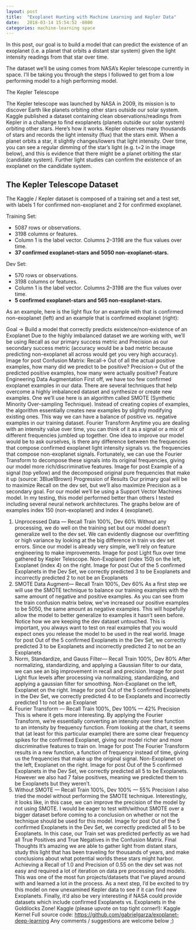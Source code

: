 ```yaml
---
layout: post
title:  "Exoplanet Hunting with Machine Learning and Kepler Data"
date:   2018-03-14 15:54:52 -0800
categories: machine-learning space
---
```

In this post, our goal is to build a model that can predict the existence of an exoplanet (i.e. a planet that orbits a distant star system) given the light intensity readings from that star over time.

The dataset we’ll be using comes from NASA’s Kepler telescope currently in space. I’ll be taking you through the steps I followed to get from a low performing model to a high performing model.

The Kepler Telescope

The Kepler telescope was launched by NASA in 2009, its mission is to discover Earth like planets orbiting other stars outside our solar system. Kaggle published a dataset containing clean observations/readings from Kepler in a challenge to find exoplanets (planets outside our solar system) orbiting other stars.
Here’s how it works. Kepler observes many thousands of stars and records the light intensity (flux) that the stars emit. When a planet orbits a star, it slightly changes/lowers that light intensity. Over time, you can see a regular dimming of the star’s light (e.g. t=2 in the image below), and this is evidence that there might be a planet orbiting the star (candidate system). Further light studies can confirm the existence of an exoplanet on the candidate system.


## The Kepler Telescope Dataset

The Kaggle / Kepler dataset is composed of a training set and a test set, with labels 1 for confirmed non-exoplanet and 2 for confirmed exoplanet.

Training Set:

- 5087 rows or observations.
- 3198 columns or features.
- Column 1 is the label vector. Columns 2–3198 are the flux values over time.
- **37 confirmed exoplanet-stars and 5050 non-exoplanet-stars.**

Dev Set:

- 570 rows or observations.
- 3198 columns or features.
- Column 1 is the label vector. Columns 2–3198 are the flux values over time.
- **5 confirmed exoplanet-stars and 565 non-exoplanet-stars.**

As an example, here is the light flux for an example with that is confirmed non-exoplanet (left) and an example that is confirmed exoplanet (right):


Goal -> Build a model that correctly predicts existence/non-existence of an Exoplanet
Due to the highly imbalanced dataset we are working with, we’ll be using Recall as our primary success metric and Precision as our secondary success metric (accuracy would be a bad metric because predicting non-exoplanet all across would get you very high accuracy).
Image for post
Confusion Matrix: Recall-> Out of all the actual positive examples, how many did we predict to be positive? Precision-> Out of the predicted positive examples, how many were actually positive?
Feature Engineering
Data Augmentation
First off, we have too few confirmed exoplanet examples in our data. There are several techniques that help overcome a highly imbalanced dataset and synthesize or create new examples. One we’ll use here is an algorithm called SMOTE (Synthetic Minority Over-sampling Technique). Instead of creating copies of examples, the algorithm essentially creates new examples by slightly modifying existing ones. This way we can have a balance of positive vs. negative examples in our training dataset.
Fourier Transform
Anytime you are dealing with an intensity value over time, you can think of it as a signal or a mix of different frequencies jumbled up together. One idea to improve our model would be to ask ourselves, is there any difference between the frequencies that compose confirmed exoplanet light intensity signals vs. the frequencies that compose non-exoplanet signals. Fortunately, we can use the Fourier Transform to decompose these signals into its original frequencies, giving our model more rich/discriminative features.
Image for post
Example of a signal (top yellow) and the decomposed original pure frequencies that make it up (source: 3Blue1Brown)
Progression of Results
Our primary goal will be to maximize Recall on the dev set, but we’ll also maximize Precision as a secondary goal. For our model we’ll be using a Support Vector Machines model. In my testing, this model performed better than others I tested including several neural network architectures.
The graphs below are of examples index 150 (non-exoplanet) and index 4 (exoplanet).
1. Unprocessed Data — Recall Train 100%, Dev 60%
Without any processing, we do well on the training set but our model doesn’t generalize well to the dev set. We can evidently diagnose our overfitting or high variance by looking at the big difference in train vs dev set errors. Since our model is already very simple, we’ll rely on feature engineering to make improvements.
Image for post
Light flux over time gathered by Kepler Telescope. Non-Exoplanet (index 150) on the left, Exoplanet (index 4) on the right.
Image for post
Out of the 5 confirmed Exoplanets in the Dev Set, we correctly predicted 3 to be Exoplanets and incorrectly predicted 2 to not be an Exoplanets
2. SMOTE Data Augment— Recall Train 100%, Dev 60%
As a first step we will use the SMOTE technique to balance our training examples with the same amount of negative and positive examples. As you can see from the train confusion matrix below, we’ve increased our positive examples to be 5050, the same amount as negative examples. This will hopefully allow the model to better generalize to examples it hasn’t seen before. Notice how we are keeping the dev dataset untouched. This is important, you always want to test on real examples that you would expect ones you release the model to be used in the real world.
Image for post
Out of the 5 confirmed Exoplanets in the Dev Set, we correctly predicted 3 to be Exoplanets and incorrectly predicted 2 to not be an Exoplanets
3. Norm, Standardize, and Gauss Filter— Recall Train 100%, Dev 80%
After normalizing, standardizing, and applying a Gaussian filter to our data, we can see an big improvement in recall and precision.
Image for post
Light flux levels after processing via normalizing, standardizing, and applying a gaussian filter for smoothing. Non-Exoplanet on the left, Exoplanet on the right.
Image for post
Out of the 5 confirmed Exoplanets in the Dev Set, we correctly predicted 4 to be Exoplanets and incorrectly predicted 1 to not be an Exoplanet
4. Fourier Transform — Recall Train 100%, Dev 100% — 42% Precision
This is where it gets more interesting. By applying the Fourier Transform, we’re essentially converting an intensity over time function to an intensity by frequency function. From looking at the chart, it seems that (at least for this particular example) there are some clear frequency spikes for the confirmed Exoplanet, giving our model richer and more discriminative features to train on.
Image for post
The Fourier Transform results in a new function, a function of frequency instead of time, giving us the frequencies that make up the original signal. Non-Exoplanet on the left, Exoplanet on the right.
Image for post
Out of the 5 confirmed Exoplanets in the Dev Set, we correctly predicted all 5 to be Exoplanets. However we also had 7 false positives, meaning we predicted them to be Exoplanets but they weren’t.
5. Without SMOTE — Recall Train 100%, Dev 100% — 55% Precision
I also tried the model without performing the SMOTE technique. Interestingly, it looks like, in this case, we can improve the precision of the model by not using SMOTE. I would be eager to test with/without SMOTE over a bigger dataset before coming to a conclusion on whether or not the technique should be used for this model.
Image for post
Out of the 5 confirmed Exoplanets in the Dev Set, we correctly predicted all 5 to be Exoplanets. In this case, our Train set was predicted perfectly as we had all True Positives and True Negatives in the Confusion Matrix.
Final Thoughts
It’s amazing we are able to gather light from distant stars, study this light that has been traveling for thousands of years, and make conclusions about what potential worlds these stars might harbor.
Achieving a Recall of 1.0 and Precision of 0.55 on the dev set was not easy and required a lot of iteration on data pre processing and models.
This was one of the most fun projects/datasets that I’ve played around with and learned a lot in the process. As a next step, I’d be excited to try this model on new unexamined Kepler data to see if it can find new Exoplanets.
Finally, it’d also be very interesting if NASA could provide datasets which include confirmed Exoplanets vs. Exoplanets in the Goldilocks Zone!
Kaggle (please upvote on top tight corner!): Kaggle Kernel
Full source code: https://github.com/gabrielgarza/exoplanet-deep-learning
Any comments / suggestions are welcome below ;)
